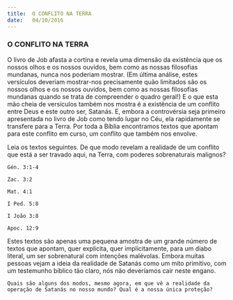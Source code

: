 ```yaml
---
title:  O CONFLITO NA TERRA
date:   04/10/2016
---
```


### O CONFLITO NA TERRA

O livro de Job afasta a cortina e revela uma dimensão da existência que os nossos olhos e os nossos ouvidos, bem como as nossas filosofias mundanas, nunca nos poderiam mostrar. (Em última análise, estes versículos deveriam mostrar-nos precisamente quão limitados são os nossos olhos e os nossos ouvidos, bem como as nossas filosofias mundanas quando se trata de compreender o quadro geral!) E o que esta mão cheia de versículos também nos mostra é a existência de um conflito entre Deus e este outro ser, Satanás. E, embora a controvérsia seja primeiro apresentada no livro de Job como tendo lugar no Céu, ela rapidamente se transfere para a Terra. Por toda a Bíblia encontramos textos que apontam para este conflito em curso, um conflito que também nos envolve.

Leia os textos seguintes. De que modo revelam a realidade de um conflito que está a ser travado aqui, na Terra, com poderes sobrenaturais malignos?

 

`Gén. 3:1-4`                                      

`Zac. 3:2`                                          

`Mat. 4:1`                                         

`I Ped. 5:8`                       

`I João 3:8`                      

`Apoc. 12:9`                     


Estes textos são apenas uma pequena amostra de um grande número de textos que apontam, quer explicita, quer implicitamente, para um diabo literal, um ser sobrenatural com intenções malévolas. Embora muitas pessoas vejam a ideia da realidade de Satanás como um mito primitivo, com um testemunho bíblico tão claro, nós não deveríamos cair neste engano.

`Quais são alguns dos modos, mesmo agora, em que vê a realidade da operação de Satanás no nosso mundo? Qual é a nossa única proteção?`